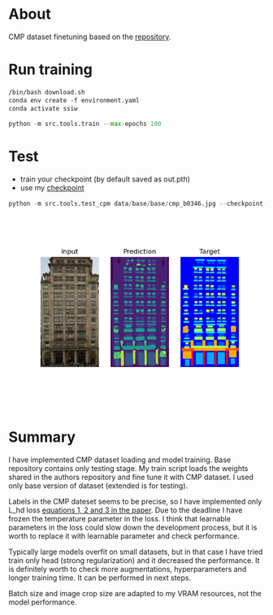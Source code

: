 # About 

CMP dataset finetuning based on the [repository](https://github.com/irfanICMLL/SSIW).

# Run training

```shell
/bin/bash download.sh
conda env create -f environment.yaml
conda activate ssiw
```
```python
python -m src.tools.train --max-epochs 100
```

# Test

* train your checkpoint (by default saved as out.pth)
* use my [checkpoint](https://drive.google.com/file/d/1UsAkHoSSrHX5UJwmteTi4oQWKVIPdUKn/view?usp=share_link)

```python
python -m src.tools.test_cpm data/base/base/cmp_b0346.jpg --checkpoint-path checkpoint.pth
```

![Annotated](src/ann_imgs/pred.png)

# Summary

I have implemented CMP dataset loading and model training. Base repository contains only testing stage.
My train script loads the weights shared in the authors repository and fine tune it with CMP dataset.
I used only base version of dataset (extended is for testing).

Labels in the CMP dateset seems to be precise, so I have implemented only L_hd loss [equations 1, 2 and 3 in the paper](https://arxiv.org/pdf/2202.02002.pdf).
Due to the deadline I have frozen the temperature parameter in the loss.
I think that learnable parameters in the loss could slow down the development process, but it is worth to replace it with learnable parameter and check performance.

Typically large models overfit on small datasets, but in that case I have tried train only head (strong regularization) and it decreased the performance.
It is definitely worth to check more augmentations, hyperparameters and longer training time. It can be performed in next steps.

Batch size and image crop size are adapted to my VRAM resources, not the model performance.
